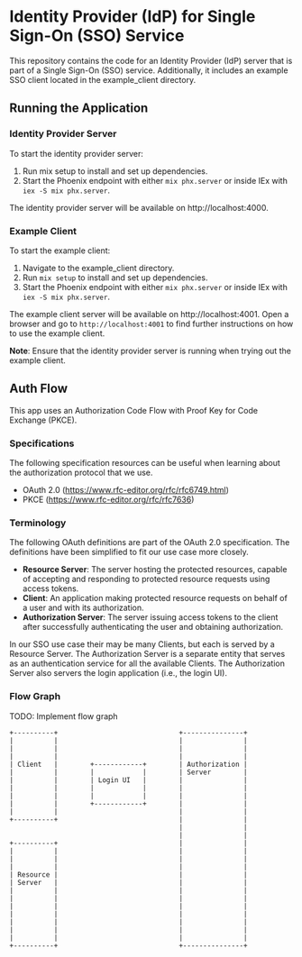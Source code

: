 # Identity Provider (IdP) for Single Sign-On (SSO) Service

This repository contains the code for an Identity Provider (IdP) server that is part of a Single Sign-On (SSO) service. Additionally, it includes an example SSO client located in the example_client directory.

## Running the Application

### Identity Provider Server

To start the identity provider server:

1. Run mix setup to install and set up dependencies.
1. Start the Phoenix endpoint with either `mix phx.server` or inside IEx with `iex -S mix phx.server`.

The identity provider server will be available on http://localhost:4000.

### Example Client

To start the example client:

1. Navigate to the example_client directory.
1. Run `mix setup` to install and set up dependencies.
1. Start the Phoenix endpoint with either `mix phx.server` or inside IEx with `iex -S mix phx.server`.

The example client server will be available on http://localhost:4001. Open a browser and go to `http://localhost:4001` to find further instructions on how to use the example client.

**Note**: Ensure that the identity provider server is running when trying out the example client.

## Auth Flow
This app uses an Authorization Code Flow with Proof Key for Code Exchange (PKCE).

### Specifications
The following specification resources can be useful when learning about the authorization protocol that we use.

- OAuth 2.0 (https://www.rfc-editor.org/rfc/rfc6749.html)
- PKCE (https://www.rfc-editor.org/rfc/rfc7636)

### Terminology

The following OAuth definitions are part of the OAuth 2.0 specification. The definitions have been simplified to fit our use case more closely.

- **Resource Server**: The server hosting the protected resources, capable of accepting and responding to protected resource requests using access tokens.
- **Client**: An application making protected resource requests on behalf of a user and with its authorization.
- **Authorization Server**: The server issuing access tokens to the client after successfully authenticating the user and obtaining authorization.

In our SSO use case their may be many Clients, but each is served by a Resource Server. The Authorization Server is a separate entity that serves as an authentication service for all the available Clients. The Authorization Server also servers the login application (i.e., the login UI).


### Flow Graph
TODO: Implement flow graph

```
+----------+                              +---------------+  
|          |                              |               |
|          |                              |               |
|          |                              |               |
| Client   |        +------------+        | Authorization |
|          |        |            |        | Server        |
|          |        | Login UI   |        |               |    
|          |        |            |        |               |
|          |        |            |        |               |
|          |        +------------+        |               |
|          |                              |               |
+----------+                              |               |
                                          |               |
                                          |               |
+----------+                              |               |  
|          |                              |               |
|          |                              |               |
|          |                              |               |
| Resource |                              |               |
| Server   |                              |               |
|          |                              |               |
|          |                              |               |
|          |                              |               |
|          |                              |               |
|          |                              |               |
|          |                              |               |
|          |                              |               |
+----------+                              +---------------+  
```
